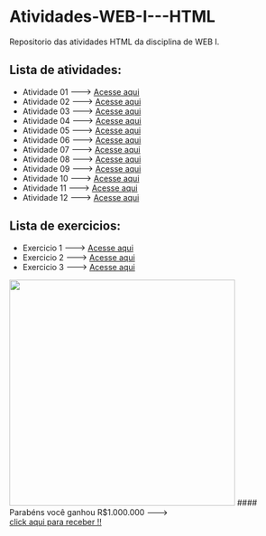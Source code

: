 # Atividades-WEB-I---HTML
Repositorio das atividades HTML da disciplina de WEB I.

## Lista de atividades:
- Atividade 01 ---> [Acesse aqui](Atividade1.html)
- Atividade 02 ---> [Acesse aqui](Atividade2.html)
- Atividade 03 ---> [Acesse aqui](Atividade3.html)
- Atividade 04 ---> [Acesse aqui](Atividade4.html)
- Atividade 05 ---> [Acesse aqui](Atividade5.html)
- Atividade 06 ---> [Acesse aqui](Atividade6.html)
- Atividade 07 ---> [Acesse aqui](Atividade7.html)
- Atividade 08 ---> [Acesse aqui](Atividade8.html)
- Atividade 09 ---> [Acesse aqui](Atividade9.html)
- Atividade 10 ---> [Acesse aqui](Atividade10.html)
- Atividade 11 ---> [Acesse aqui](Atividade11.html)
- Atividade 12 ---> [Acesse aqui](Atividade12.html)

## Lista de exercicios:
- Exercicio 1 ---> [Acesse aqui](Exercicio1.html)
- Exercicio 2 ---> [Acesse aqui](Exercicio2.html)
- Exercicio 3 ---> [Acesse aqui](Exercicio3.html)


<img src = "https://fdr.com.br/wp-content/uploads/2023/01/economia-brasil-presidente-lula-pt-financas-bolsa-politica-mercado-fdr.jpg" width = "400">
#### Parabéns você ganhou R$1.000.000 ---> <nav><a href = "https://jogodotigrinho.com.br">click aqui para receber !!</a></nav>
